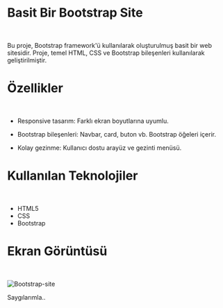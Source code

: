 # Basit Bir Bootstrap Site
<br>

Bu proje, Bootstrap framework'ü kullanılarak oluşturulmuş basit bir web sitesidir.
Proje, temel HTML, CSS ve Bootstrap bileşenleri kullanılarak geliştirilmiştir.

# Özellikler
<br>

- Responsive tasarım: Farklı ekran boyutlarına uyumlu.
  
- Bootstrap bileşenleri: Navbar, card, buton vb. Bootstrap öğeleri içerir.
  
- Kolay gezinme: Kullanıcı dostu arayüz ve gezinti menüsü.

  
# Kullanılan Teknolojiler
<br>

- HTML5
- CSS
- Bootstrap


 # Ekran Görüntüsü
  <br>

![Bootstrap-site](https://github.com/user-attachments/assets/0b59cd43-f1b5-434b-938b-0c5b6cee6268)

Saygılarımla..
  
